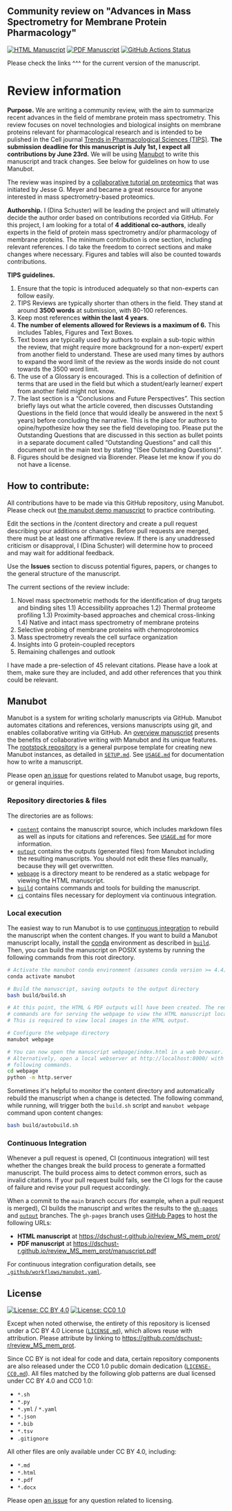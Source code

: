 ## Community review on "Advances in Mass Spectrometry for Membrane Protein Pharmacology"

<!-- usage note: edit the H1 title above to personalize the manuscript -->

[![HTML Manuscript](https://img.shields.io/badge/manuscript-HTML-blue.svg)](https://dschust-r.github.io/review_ms_mem_prot/)
[![PDF Manuscript](https://img.shields.io/badge/manuscript-PDF-blue.svg)](https://dschust-r.github.io/review_ms_mem_prot/manuscript.pdf)
[![GitHub Actions Status](https://github.com/dschust-r/review_MS_mem_prot/workflows/Manubot/badge.svg)](https://github.com/dschust-r/review_ms_mem_prot/actions)

Please check the links ^^^ for the current version of the manuscript. 

<!-- usage note: edit this section. -->
# Review information

**Purpose.**
We are writing a community review, with the aim to summarize recent advances in the field of membrane protein mass spectrometry. 
This review focuses on novel technologies and biological insights on membrane proteins relevant for pharmacological research and is intended to be pulished in the Cell journal [Trends in Pharmacological Sciences (TIPS)](https://www.cell.com/trends/pharmacological-sciences/home). **The submission deadline for this manuscript is July 1st, I expect all contributions by June 23rd.** We will be using [Manubot](https://github.com/manubot/manubot) to write this manuscript and track changes. See below for guidelines on how to use Manubot.

The review was inspired by a [collaborative tutorial on proteomics](https://github.com/jessegmeyerlab/proteomics-tutorial) that was initiated by Jesse G. Meyer and became a great resource for anyone interested in mass spectrometry-based proteomics. 

**Authorship.**
I (Dina Schuster) will be leading the project and will ultimately decide the author order based on contributions recorded via GitHub. For this project, I am looking for a total of **4 additional co-authors**, ideally experts in the field of protein mass spectrometry and/or pharmacology of membrane proteins. The minimum contribution is one section, including relevant references. I do take the freedom to correct sections and make changes where necessary. Figures and tables will also be counted towards contributions. 

**TIPS guidelines.**

1. Ensure that the topic is introduced adequately so that non-experts can follow easily.
2. TIPS Reviews are typically shorter than others in the field. They stand at around **3500 words** at submission, with 80-100 references.
3. Keep most references **within the last 4 years**.
4. **The number of elements allowed for Reviews is a maximum of 6.** This includes Tables, Figures and Text Boxes.
5. Text boxes are typically used by authors to explain a sub-topic within the review, that might require more background for a non-expert/ expert from another field to understand. These are used many times by authors to expand the word limit of the review as the words inside do not count towards the 3500 word limit.
6. The use of a Glossary is encouraged. This is a collection of definition of terms that are used in the field but which a student/early learner/ expert from another field might not know.
7. The last section is a “Conclusions and Future Perspectives”. This section briefly lays out what the article covered, then discusses Outstanding Questions in the field (once that would ideally be answered in the next 5 years) before concluding the narrative. This is the place for authors to opine/hypothesize how they see the field developing too. Please put the Outstanding Questions that are discussed in this section as bullet points in a separate document called “Outstanding Questions” and call this document out in the main text by stating “(See Outstanding Questions)”.
8. Figures should be designed via Biorender. Please let me know if you do not have a license.

## How to contribute:

All contributions have to be made via this GitHub repository, using Manubot. Please check out [the manubot demo manuscript](https://github.com/manubot/try-manubot) to practice contributing. 

Edit the sections in the /content directory and create a pull request describing your additions or changes. Before pull requests are merged, there must be at least one affirmative review. If there is any unaddressed criticism or disapproval, I (Dina Schuster) will determine how to proceed and may wait for additional feedback.

Use the **Issues** section to discuss potential figures, papers, or changes to the general structure of the manuscript.

The current sections of the review include: 

1) Novel mass spectrometric methods for the identification of drug targets and binding sites
   1.1) Accessibility approaches
   1.2) Thermal proteome profiling
   1.3) Proximity-based approaches and chemical cross-linking
   1.4) Native and intact mass spectrometry of membrane proteins
2) Selective probing of membrane proteins with chemoproteomics
3) Mass spectrometry reveals the cell surface organization
4) Insights into G protein-coupled receptors
5) Remaining challenges and outlook

I have made a pre-selection of 45 relevant citations. Please have a look at them, make sure they are included, and add other references that you think could be relevant.

## Manubot

<!-- usage note: do not edit this section -->

Manubot is a system for writing scholarly manuscripts via GitHub.
Manubot automates citations and references, versions manuscripts using git, and enables collaborative writing via GitHub.
An [overview manuscript](https://greenelab.github.io/meta-review/ "Open collaborative writing with Manubot") presents the benefits of collaborative writing with Manubot and its unique features.
The [rootstock repository](https://git.io/fhQH1) is a general purpose template for creating new Manubot instances, as detailed in [`SETUP.md`](SETUP.md).
See [`USAGE.md`](USAGE.md) for documentation how to write a manuscript.

Please open [an issue](https://git.io/fhQHM) for questions related to Manubot usage, bug reports, or general inquiries.

### Repository directories & files

The directories are as follows:

+ [`content`](content) contains the manuscript source, which includes markdown files as well as inputs for citations and references.
  See [`USAGE.md`](USAGE.md) for more information.
+ [`output`](output) contains the outputs (generated files) from Manubot including the resulting manuscripts.
  You should not edit these files manually, because they will get overwritten.
+ [`webpage`](webpage) is a directory meant to be rendered as a static webpage for viewing the HTML manuscript.
+ [`build`](build) contains commands and tools for building the manuscript.
+ [`ci`](ci) contains files necessary for deployment via continuous integration.

### Local execution

The easiest way to run Manubot is to use [continuous integration](#continuous-integration) to rebuild the manuscript when the content changes.
If you want to build a Manubot manuscript locally, install the [conda](https://conda.io) environment as described in [`build`](build).
Then, you can build the manuscript on POSIX systems by running the following commands from this root directory.

```sh
# Activate the manubot conda environment (assumes conda version >= 4.4)
conda activate manubot

# Build the manuscript, saving outputs to the output directory
bash build/build.sh

# At this point, the HTML & PDF outputs will have been created. The remaining
# commands are for serving the webpage to view the HTML manuscript locally.
# This is required to view local images in the HTML output.

# Configure the webpage directory
manubot webpage

# You can now open the manuscript webpage/index.html in a web browser.
# Alternatively, open a local webserver at http://localhost:8000/ with the
# following commands.
cd webpage
python -m http.server
```

Sometimes it's helpful to monitor the content directory and automatically rebuild the manuscript when a change is detected.
The following command, while running, will trigger both the `build.sh` script and `manubot webpage` command upon content changes:

```sh
bash build/autobuild.sh
```

### Continuous Integration

Whenever a pull request is opened, CI (continuous integration) will test whether the changes break the build process to generate a formatted manuscript.
The build process aims to detect common errors, such as invalid citations.
If your pull request build fails, see the CI logs for the cause of failure and revise your pull request accordingly.

When a commit to the `main` branch occurs (for example, when a pull request is merged), CI builds the manuscript and writes the results to the [`gh-pages`](https://github.com/dschust-r/review_MS_mem_prot/tree/gh-pages) and [`output`](https://github.com/dschust-r/review_MS_mem_prot/tree/output) branches.
The `gh-pages` branch uses [GitHub Pages](https://pages.github.com/) to host the following URLs:

+ **HTML manuscript** at https://dschust-r.github.io/review_MS_mem_prot/
+ **PDF manuscript** at https://dschust-r.github.io/review_MS_mem_prot/manuscript.pdf

For continuous integration configuration details, see [`.github/workflows/manubot.yaml`](.github/workflows/manubot.yaml).

## License

<!--
usage note: edit this section to change the license of your manuscript or source code changes to this repository.
We encourage users to openly license their manuscripts, which is the default as specified below.
-->

[![License: CC BY 4.0](https://img.shields.io/badge/License%20All-CC%20BY%204.0-lightgrey.svg)](http://creativecommons.org/licenses/by/4.0/)
[![License: CC0 1.0](https://img.shields.io/badge/License%20Parts-CC0%201.0-lightgrey.svg)](https://creativecommons.org/publicdomain/zero/1.0/)

Except when noted otherwise, the entirety of this repository is licensed under a CC BY 4.0 License ([`LICENSE.md`](LICENSE.md)), which allows reuse with attribution.
Please attribute by linking to https://github.com/dschust-r/review_MS_mem_prot.

Since CC BY is not ideal for code and data, certain repository components are also released under the CC0 1.0 public domain dedication ([`LICENSE-CC0.md`](LICENSE-CC0.md)).
All files matched by the following glob patterns are dual licensed under CC BY 4.0 and CC0 1.0:

+ `*.sh`
+ `*.py`
+ `*.yml` / `*.yaml`
+ `*.json`
+ `*.bib`
+ `*.tsv`
+ `.gitignore`

All other files are only available under CC BY 4.0, including:

+ `*.md`
+ `*.html`
+ `*.pdf`
+ `*.docx`

Please open [an issue](https://github.com/dschust-r/review_MS_mem_prot/issues) for any question related to licensing.
